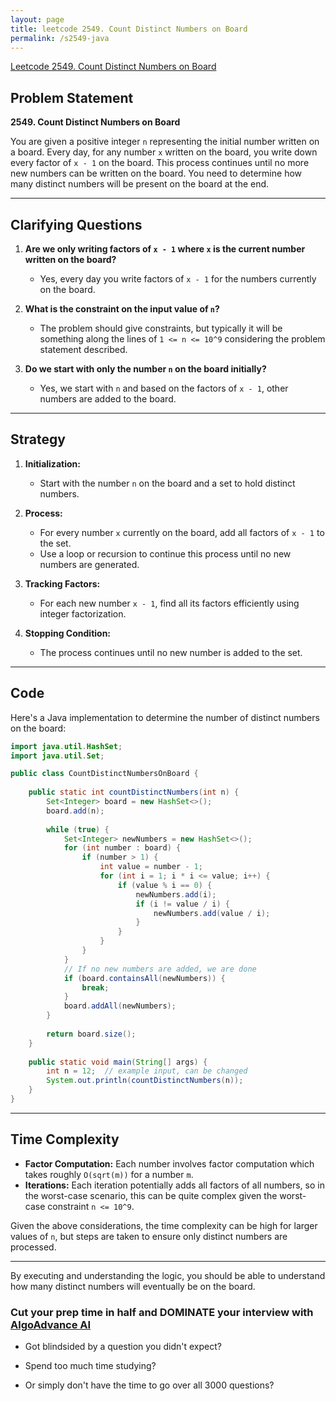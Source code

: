 ```yaml
---
layout: page
title: leetcode 2549. Count Distinct Numbers on Board
permalink: /s2549-java
---
```

[Leetcode 2549. Count Distinct Numbers on Board](https://algoadvance.github.io/algoadvance/l2549)
## Problem Statement

**2549. Count Distinct Numbers on Board**

You are given a positive integer `n` representing the initial number written on a board. Every day, for any number `x` written on the board, you write down every factor of `x - 1` on the board. This process continues until no more new numbers can be written on the board. You need to determine how many distinct numbers will be present on the board at the end.

---

## Clarifying Questions

1. **Are we only writing factors of `x - 1` where `x` is the current number written on the board?**
    - Yes, every day you write factors of `x - 1` for the numbers currently on the board.
  
2. **What is the constraint on the input value of `n`?**
    - The problem should give constraints, but typically it will be something along the lines of `1 <= n <= 10^9` considering the problem statement described.

3. **Do we start with only the number `n` on the board initially?**
    - Yes, we start with `n` and based on the factors of `x - 1`, other numbers are added to the board.

---

## Strategy

1. **Initialization:**
   - Start with the number `n` on the board and a set to hold distinct numbers.

2. **Process:**
   - For every number `x` currently on the board, add all factors of `x - 1` to the set. 
   - Use a loop or recursion to continue this process until no new numbers are generated.

3. **Tracking Factors:**
   - For each new number `x - 1`, find all its factors efficiently using integer factorization.

4. **Stopping Condition:**
   - The process continues until no new number is added to the set.

---

## Code

Here's a Java implementation to determine the number of distinct numbers on the board:

```java
import java.util.HashSet;
import java.util.Set;

public class CountDistinctNumbersOnBoard {
    
    public static int countDistinctNumbers(int n) {
        Set<Integer> board = new HashSet<>();
        board.add(n);
        
        while (true) {
            Set<Integer> newNumbers = new HashSet<>();
            for (int number : board) {
                if (number > 1) {
                    int value = number - 1;
                    for (int i = 1; i * i <= value; i++) {
                        if (value % i == 0) {
                            newNumbers.add(i);
                            if (i != value / i) {
                                newNumbers.add(value / i);
                            }
                        }
                    }
                }
            }
            // If no new numbers are added, we are done
            if (board.containsAll(newNumbers)) {
                break;
            }
            board.addAll(newNumbers);
        }
        
        return board.size();
    }
    
    public static void main(String[] args) {
        int n = 12;  // example input, can be changed
        System.out.println(countDistinctNumbers(n));
    }
}
```

---

## Time Complexity

- **Factor Computation:** Each number involves factor computation which takes roughly `O(sqrt(m))` for a number `m`.
- **Iterations:** Each iteration potentially adds all factors of all numbers, so in the worst-case scenario, this can be quite complex given the worst-case constraint `n <= 10^9`.

Given the above considerations, the time complexity can be high for larger values of `n`, but steps are taken to ensure only distinct numbers are processed.

---

By executing and understanding the logic, you should be able to understand how many distinct numbers will eventually be on the board.


### Cut your prep time in half and DOMINATE your interview with [AlgoAdvance AI](https://algoAdvance.com)

- Got blindsided by a question you didn't expect?

- Spend too much time studying?

- Or simply don't have the time to go over all 3000 questions?

